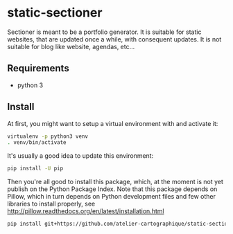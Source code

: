 # static-sectioner
Sectioner is meant to be a portfolio generator. 
It is suitable for static websites, that are updated once a while, with consequent updates. 
It is not suitable for blog like website, agendas, etc... 


## Requirements

- python 3


## Install

At first, you might want to setup a virtual environment with and activate it:

```bash
virtualenv -p python3 venv
. venv/bin/activate
```

It's usually a good idea to update this environment:

```bash
pip install -U pip
```

Then you're all good to install this package, which, at the moment is not yet publish on 
the Python Package Index.
Note that this package depends on Pillow, which in turn depends on Python development files and few other libraries to install properly, see http://pillow.readthedocs.org/en/latest/installation.html

```bash
pip install git+https://github.com/atelier-cartographique/static-sectioner.git
```


